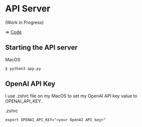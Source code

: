 # API Server

(Work in Progress)

=> [Code](./python)

## Starting the API server

MacOS
```
$ python3 app.py
```

## OpenAI API Key

I use .zshrc file on my MacOS to set my OpenAI API key value to OPENAI_API_KEY.

.zshrc
```
export OPENAI_API_KEY="<your OpenAI API key>"
```

